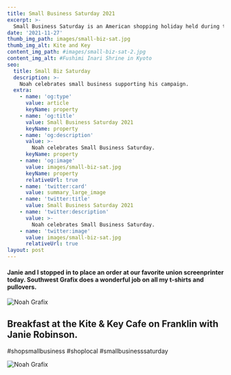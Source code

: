 ```yaml
---
title: Small Business Saturday 2021
excerpt: >-
  Small Business Saturday is an American shopping holiday held during the Saturday after Thanksgiving in the United States during one of the busiest shopping periods of the year.
date: '2021-11-27'
thumb_img_path: images/small-biz-sat.jpg
thumb_img_alt: Kite and Key
content_img_path: #images/small-biz-sat-2.jpg
content_img_alt: #Fushimi Inari Shrine in Kyoto
seo:
  title: Small Biz Saturday
  description: >-
    Noah celebrates small business supporting his campaign.
  extra:
    - name: 'og:type'
      value: article
      keyName: property
    - name: 'og:title'
      value: Small Business Saturday 2021
      keyName: property
    - name: 'og:description'
      value: >-
        Noah celebrates Small Business Saturday.
      keyName: property
    - name: 'og:image'
      value: images/small-biz-sat.jpg
      keyName: property
      relativeUrl: true
    - name: 'twitter:card'
      value: summary_large_image
    - name: 'twitter:title'
      value: Small Business Saturday 2021
    - name: 'twitter:description'
      value: >-
        Noah celebrates Small Business Saturday.
    - name: 'twitter:image'
      value: images/small-biz-sat.jpg
      relativeUrl: true
layout: post
---
```


#### Janie and I stopped in to place an order at our favorite union screenprinter today. Southwest Grafix does a wonderful job on all my t-shirts and pullovers.

![Noah Grafix](/images/small-biz-sat-2.jpg)

## Breakfast at the Kite & Key Cafe on Franklin with Janie Robinson.
#shopsmallbusiness
#shoplocal
#smallbusinesssaturday

![Noah Grafix](/images/small-biz-sat.jpg)
